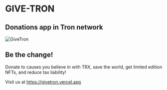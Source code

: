 # GIVE-TRON
## Donations app in Tron network

![GiveTron](/public/media/webshot.jpg)

## Be the change!

Donate to causes you believe in with TRX, save the world, get limited edition NFTs, and reduce tax liability!

Visit us at https://givetron.vercel.app
